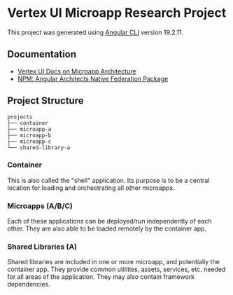 # Vertex UI Microapp Research Project

This project was generated using [Angular CLI](https://github.com/angular/angular-cli) version 19.2.11.

## Documentation

- [Vertex UI Docs on Microapp Architecture](https://github.com/SE-Sustainability-Business/vertex-ui/blob/microapp-architecture-research/docs/research/microapp.md)
- [NPM: Angular Architects Native Federation Package](https://www.npmjs.com/package/@angular-architects/native-federation)

## Project Structure

```
projects
├── container
├── microapp-a
├── microapp-b
├── microapp-c
└── shared-library-a
```

### Container

This is also called the "shell" application.  Its purpose is to be a central location for loading and orchestrating all other microapps.

### Microapps (A/B/C)

Each of these applications can be deployed/run independently of each other.  They are also able to be loaded remotely by the container app.

### Shared Libraries (A)

Shared libraries are included in one or more microapp, and potentially the container app.  They provide common utilities, assets, services, etc. needed for all areas of the application.  They may also contain framework dependencies.

